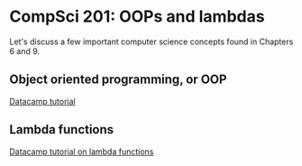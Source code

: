 # CompSci 201: OOPs and lambdas

Let's discuss a few important computer science concepts found in Chapters 6 and 9.

## Object oriented programming, or OOP

[Datacamp tutorial](https://www.datacamp.com/community/tutorials/python-oop-tutorial)


## Lambda functions

[Datacamp tutorial on lambda functions](https://www.datacamp.com/community/tutorials/python-lambda)